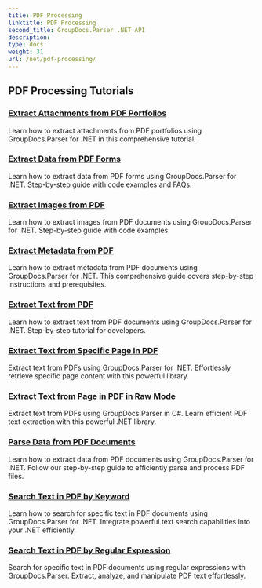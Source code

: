```yaml
---
title: PDF Processing
linktitle: PDF Processing
second_title: GroupDocs.Parser .NET API
description: 
type: docs
weight: 31
url: /net/pdf-processing/
---
```


## PDF Processing Tutorials
### [Extract Attachments from PDF Portfolios](./extract-attachments-from-pdf-portfolios/)
Learn how to extract attachments from PDF portfolios using GroupDocs.Parser for .NET in this comprehensive tutorial.
### [Extract Data from PDF Forms](./extract-data-from-pdf-forms/)
Learn how to extract data from PDF forms using GroupDocs.Parser for .NET. Step-by-step guide with code examples and FAQs.
### [Extract Images from PDF](./extract-images-from-pdf/)
Learn how to extract images from PDF documents using GroupDocs.Parser for .NET. Step-by-step guide with code examples.
### [Extract Metadata from PDF](./extract-metadata-from-pdf/)
Learn how to extract metadata from PDF documents using GroupDocs.Parser for .NET. This comprehensive guide covers step-by-step instructions and prerequisites.
### [Extract Text from PDF](./extract-text-from-pdf/)
Learn how to extract text from PDF documents using GroupDocs.Parser for .NET. Step-by-step tutorial for developers.
### [Extract Text from Specific Page in PDF](./extract-text-from-specific-page-in-pdf/)
Extract text from PDFs using GroupDocs.Parser for .NET. Effortlessly retrieve specific page content with this powerful library.
### [Extract Text from Page in PDF in Raw Mode](./extract-text-from-page-in-pdf-in-raw-mode/)
Extract text from PDFs using GroupDocs.Parser in C#. Learn efficient PDF text extraction with this powerful .NET library.
### [Parse Data from PDF Documents](./parse-data-from-pdf-documents/)
Learn how to extract data from PDF documents using GroupDocs.Parser for .NET. Follow our step-by-step guide to efficiently parse and process PDF files.
### [Search Text in PDF by Keyword](./search-text-in-pdf-by-keyword/)
Learn how to search for specific text in PDF documents using GroupDocs.Parser for .NET. Integrate powerful text search capabilities into your .NET efficiently.
### [Search Text in PDF by Regular Expression](./search-text-in-pdf-by-regular-expression/)
Search for specific text in PDF documents using regular expressions with GroupDocs.Parser. Extract, analyze, and manipulate PDF text effortlessly.